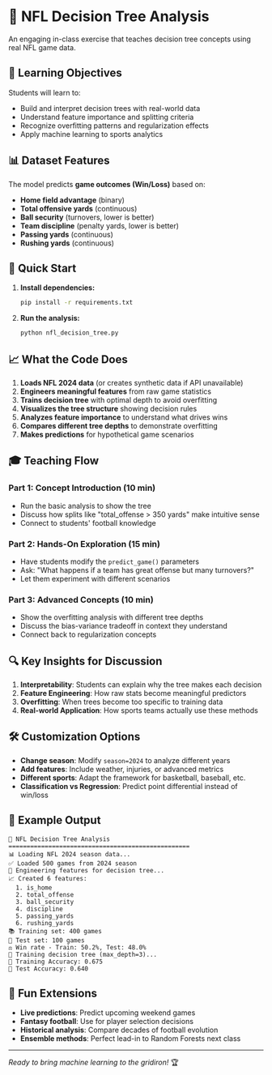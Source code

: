 # 🏈 NFL Decision Tree Analysis

An engaging in-class exercise that teaches decision tree concepts using real NFL game data.

## 🎯 Learning Objectives

Students will learn to:
- Build and interpret decision trees with real-world data
- Understand feature importance and splitting criteria
- Recognize overfitting patterns and regularization effects
- Apply machine learning to sports analytics

## 📊 Dataset Features

The model predicts **game outcomes (Win/Loss)** based on:
- **Home field advantage** (binary)
- **Total offensive yards** (continuous)
- **Ball security** (turnovers, lower is better)
- **Team discipline** (penalty yards, lower is better)
- **Passing yards** (continuous)
- **Rushing yards** (continuous)

## 🚀 Quick Start

1. **Install dependencies:**
   ```bash
   pip install -r requirements.txt
   ```

2. **Run the analysis:**
   ```bash
   python nfl_decision_tree.py
   ```

## 📈 What the Code Does

1. **Loads NFL 2024 data** (or creates synthetic data if API unavailable)
2. **Engineers meaningful features** from raw game statistics
3. **Trains decision tree** with optimal depth to avoid overfitting
4. **Visualizes the tree structure** showing decision rules
5. **Analyzes feature importance** to understand what drives wins
6. **Compares different tree depths** to demonstrate overfitting
7. **Makes predictions** for hypothetical game scenarios

## 🎓 Teaching Flow

### Part 1: Concept Introduction (10 min)
- Run the basic analysis to show the tree
- Discuss how splits like "total_offense > 350 yards" make intuitive sense
- Connect to students' football knowledge

### Part 2: Hands-On Exploration (15 min)
- Have students modify the `predict_game()` parameters
- Ask: "What happens if a team has great offense but many turnovers?"
- Let them experiment with different scenarios

### Part 3: Advanced Concepts (10 min)
- Show the overfitting analysis with different tree depths
- Discuss the bias-variance tradeoff in context they understand
- Connect back to regularization concepts

## 🔍 Key Insights for Discussion

1. **Interpretability**: Students can explain why the tree makes each decision
2. **Feature Engineering**: How raw stats become meaningful predictors
3. **Overfitting**: When trees become too specific to training data
4. **Real-world Application**: How sports teams actually use these methods

## 🛠️ Customization Options

- **Change season**: Modify `season=2024` to analyze different years
- **Add features**: Include weather, injuries, or advanced metrics
- **Different sports**: Adapt the framework for basketball, baseball, etc.
- **Classification vs Regression**: Predict point differential instead of win/loss

## 📝 Example Output

```
🏈 NFL Decision Tree Analysis
==================================================
📊 Loading NFL 2024 season data...
✅ Loaded 500 games from 2024 season
🔧 Engineering features for decision tree...
📈 Created 6 features:
  1. is_home
  2. total_offense
  3. ball_security
  4. discipline
  5. passing_yards
  6. rushing_yards
📚 Training set: 400 games
🧪 Test set: 100 games
⚖️ Win rate - Train: 50.2%, Test: 48.0%
🌳 Training decision tree (max_depth=3)...
🎯 Training Accuracy: 0.675
🎯 Test Accuracy: 0.640
```

## 🎪 Fun Extensions

- **Live predictions**: Predict upcoming weekend games
- **Fantasy football**: Use for player selection decisions
- **Historical analysis**: Compare decades of football evolution
- **Ensemble methods**: Perfect lead-in to Random Forests next class

---

*Ready to bring machine learning to the gridiron!* 🏆